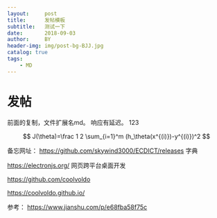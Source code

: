 ```yaml
---
layout:     post
title:      发帖模板
subtitle:   测试一下
date:       2018-09-03
author:     BY
header-img: img/post-bg-BJJ.jpg
catalog: true
tags:
    - MD
---
```


# 发帖
前面的复制，文件扩展名md。
响应有延迟。
123

$$ J(\theta)=\frac 1 2 \sum_{i=1}^m (h_\theta(x^{(i)})-y^{(i)})^2 $$

备忘网址：
https://github.com/skywind3000/ECDICT/releases  字典

https://electronjs.org/ 网页跨平台桌面开发

https://github.com/coolvoldo

https://coolvoldo.github.io/

参考：
https://www.jianshu.com/p/e68fba58f75c
